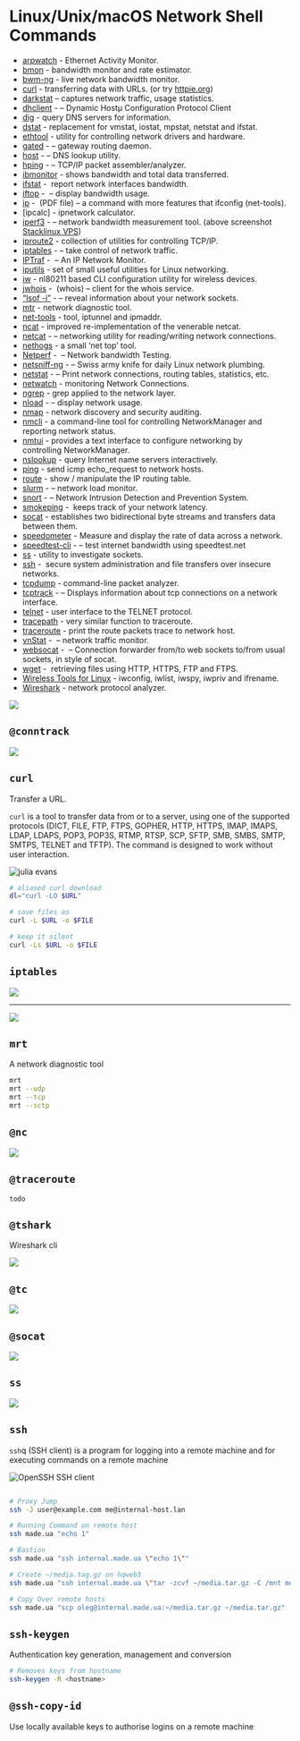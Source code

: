 # Linux/Unix/macOS Network Shell Commands

* [arpwatch](https://linux.die.net/man/8/arpwatch) - Ethernet Activity Monitor.
* [bmon](https://github.com/tgraf/bmon) - bandwidth monitor and rate estimator.
* [bwm-ng](https://www.gropp.org/?id=projects&amp;sub=bwm-ng) - live network bandwidth monitor.
* [curl](https://curl.haxx.se/) - transferring data with URLs. (or try [httpie.org](https://httpie.org/))
* [darkstat](https://unix4lyfe.org/darkstat/) – captures network traffic, usage statistics.
* [dhclient](https://linux.die.net/man/8/dhclient) -  – Dynamic Hostµ Configuration Protocol Client
* [dig](https://linux.die.net/man/1/dig) - query DNS servers for information.
* [dstat](https://github.com/dagwieers/dstat) - replacement for vmstat, iostat, mpstat, netstat and ifstat.
* [ethtool](https://mirrors.edge.kernel.org/pub/software/network/ethtool/) - utility for controlling network drivers and hardware.
* [gated](https://www.oreilly.com/library/view/linux-in-a/0596000251/re101.html) -  – gateway routing daemon.
* [host](https://linux.die.net/man/1/host) -  – DNS lookup utility.
* [hping](http://www.hping.org/) -  – TCP/IP packet assembler/analyzer.
* [ibmonitor](http://ibmonitor.sourceforge.net/) - shows bandwidth and total data transferred.
* [ifstat](http://gael.roualland.free.fr/ifstat/) - &nbsp;report network interfaces bandwidth.
* [iftop](http://www.ex-parrot.com/pdw/iftop/) - &nbsp;– display bandwidth usage.
* [ip](https://access.redhat.com/sites/default/files/attachments/rh_ip_command_cheatsheet_1214_jcs_print.pdf) - &nbsp;(PDF file) –&nbsp;a&nbsp;command&nbsp;with more features that ifconfig (net-tools).
* [ipcalc] - ipnetwork calculator.
* [iperf3](https://github.com/esnet/iperf) -  – network bandwidth measurement tool. (above screenshot <a href="https://stacklinux.com/" target="_blank" rel="noopener">Stacklinux VPS</a>)
* [iproute2](https://wiki.linuxfoundation.org/networking/iproute2) - collection of utilities for controlling&nbsp;TCP/IP.
* [iptables](https://netfilter.org/) -  – take control of network traffic.
* [IPTraf](http://iptraf.seul.org/) - &nbsp;– An IP Network Monitor.
* [iputils](https://wiki.linuxfoundation.org/networking/iputils) - set of small useful utilities for Linux networking.
* [iw](https://wireless.wiki.kernel.org/en/users/documentation/iw) - nl80211&nbsp;based CLI configuration utility for wireless devices.
* [jwhois](https://www.gnu.org/software/jwhois/) - &nbsp;(whois) –&nbsp;client for the whois service.
* [“lsof -i”](https://www.novell.com/coolsolutions/tip/18078.html) -  – reveal information about your network sockets.
* [mtr](http://www.bitwizard.nl/mtr/) - network diagnostic tool.
* [net-tools](http://net-tools.sourceforge.net/) - tool, iptunnel and ipmaddr.
* [ncat](https://nmap.org/ncat/) - improved re-implementation of the venerable netcat.
* [netcat](http://nc110.sourceforge.net/) -  – networking utility for reading/writing network connections.
* [nethogs](https://github.com/raboof/nethogs) - a small ‘net top’ tool.
* [Netperf](https://github.com/HewlettPackard/netperf) - &nbsp;– Network bandwidth Testing.
* [netsniff-ng](http://netsniff-ng.org/) -  – Swiss army knife for daily Linux network plumbing.
* [netstat](http://net-tools.sourceforge.net/man/netstat.8.html) -  – Print network connections, routing tables, statistics, etc.
* [netwatch](http://www.slctech.org/~mackay/NETWATCH/netwatch.html) - monitoring Network Connections.
* [ngrep](https://github.com/jpr5/ngrep/) - grep applied to the network layer.
* [nload](https://linux.die.net/man/1/nload) -  – display network usage.
* [nmap](https://nmap.org/) - network discovery and security auditing.
* [nmcli](https://developer.gnome.org/NetworkManager/stable/nmcli.html) - a command-line tool for controlling NetworkManager and reporting network status.
* [nmtui](https://access.redhat.com/documentation/en-US/Red_Hat_Enterprise_Linux/7/html/Networking_Guide/sec-Networking_Config_Using_nmtui.html) - provides a text interface to configure networking by controlling&nbsp;<span class="application">NetworkManager</span>.
* [nslookup](https://en.wikipedia.org/wiki/Nslookup) - query Internet name servers interactively.
* [ping](https://en.wikipedia.org/wiki/Ping_(networking_utility)) - send icmp echo_request to network hosts.
* [route](https://en.wikipedia.org/wiki/Route_(command)) - show / manipulate the IP routing table.
* [slurm](https://github.com/mattthias/slurm) -  – network load monitor.
* [snort](https://www.snort.org/) -  – Network Intrusion Detection and Prevention System.
* [smokeping](https://oss.oetiker.ch/smokeping/) - &nbsp;keeps track of your network latency.
* [socat](http://www.dest-unreach.org/socat/) - establishes two bidirectional byte streams and transfers data between them.
* [speedometer](http://excess.org/speedometer/) - Measure and display the rate of data across a network.
* [speedtest-cli](https://github.com/sivel/speedtest-cli) -  – test internet bandwidth using speedtest.net
* [ss](http://linux-ip.net/gl/ss/) - utility to investigate sockets.
* [ssh](https://www.ssh.com/ssh/) - &nbsp;secure system administration and file transfers over insecure networks.
* [tcpdump](https://www.tcpdump.org/) - command-line packet analyzer.
* [tcptrack](https://github.com/bchretien/tcptrack) -  – Displays information about tcp connections on a network interface.
* [telnet](https://www.unix.com/man-page/linux/1/telnet/) - user interface to the TELNET protocol.
* [tracepath](https://linux.die.net/man/8/tracepath) - very similar function to traceroute.
* [traceroute](http://traceroute.sourceforge.net/) - print the route packets trace to network host.
* [vnStat](https://humdi.net/vnstat/) - &nbsp;– network traffic monitor.
* [websocat](https://github.com/vi/websocat) - &nbsp;– Connection forwarder from/to web sockets to/from usual sockets, in style of socat.
* [wget](https://www.gnu.org/software/wget/) - &nbsp;retrieving files using HTTP, HTTPS, FTP and FTPS.
* [Wireless Tools for Linux](https://hewlettpackard.github.io/wireless-tools/Tools.html) - iwconfig,&nbsp;iwlist,&nbsp;iwspy,&nbsp;iwpriv and&nbsp;ifrename.
* [Wireshark](https://www.wireshark.org/) - network protocol analyzer.
 

![](images/network.jpg)

## `@conntrack`

![](images/conntrack.jpg)

## `curl`

Transfer a URL.

`curl`  is  a  tool  to  transfer  data from or to a server, using one of the supported protocols (DICT, FILE, FTP, FTPS, GOPHER, HTTP, HTTPS, IMAP, IMAPS, LDAP, LDAPS, POP3, POP3S, RTMP, RTSP, SCP, SFTP, SMB, SMBS, SMTP, SMTPS,  TELNET  and TFTP). The command is designed to work without user interaction.
 
![julia evans](images/curl.jpg)

```bash
# aliased curl download
dl="curl -LO $URL"

# save files as
curl -L $URL -o $FILE

# keep it silent
curl -Ls $URL -o $FILE
```

## `iptables`

![](images/iptables.jpg)

---

![](images/iptables-graph.jpg)

## `mrt`

A network diagnostic tool

```bash
mrt
mrt --udp
mrt --tcp
mrt --sctp
```

## `@nc`

![](images/nc.jpg)

## `@traceroute`

`todo`

## `@tshark`

Wireshark cli

![](images/tshark.jpg)

## `@tc`

![](images/tc.jpg)

## `@socat`

![](images/socat.jpg)

## `ss`

![](images/ss.jpg)

## `ssh`

`ssh`q (SSH client) is a program for logging into a remote machine and for executing commands on a remote machine

![OpenSSH SSH client](images/ssh.jpg)

```bash

# Proxy Jump
ssh -J user@example.com me@internal-host.lan

# Running Command on remote host
ssh made.ua "echo 1"

# Bastion
ssh made.ua "ssh internal.made.ua \"echo 1\""

# Create ~/media.tag.gz on hqweb3
ssh made.ua "ssh internal.made.ua \"tar -zcvf ~/media.tar.gz -C /mnt media &> /dev/null\""

# Copy Over remote hosts
ssh made.ua "scp oleg@internal.made.ua:~/media.tar.gz ~/media.tar.gz"
```

## `ssh-keygen`

Authentication key generation, management and conversion

```bash
# Removes keys from hostname
ssh-keygen -R <hostname>
```

## `@ssh-copy-id`

Use locally available keys to authorise logins on a remote machine